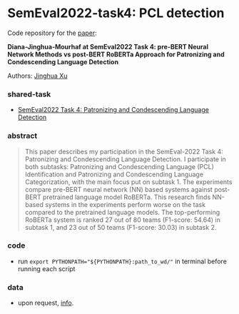 # SemEval2022-task4: PCL detection

Code repository for the [paper](): 

__Diana-Jinghua-Mourhaf at SemEval2022 Task 4: pre-BERT Neural Network Methods vs post-BERT RoBERTa Approach for Patronizing and Condescending Language Detection__


Authors: [Jinghua Xu](https://jinhxu.github.io/)

### shared-task

* [SemEval2022 Task 4: Patronizing and Condescending Language Detection](https://sites.google.com/view/pcl-detection-semeval2022/)

### abstract

> This paper describes my participation in the SemEval-2022 Task 4: Patronizing and Condescending Language Detection. I participate in both subtasks: Patronizing and Condescending Language (PCL) Identification and Patronizing and Condescending Language Categorization, with the main focus put on subtask 1. The experiments compare pre-BERT neural network (NN) based systems against post-BERT pretrained language model RoBERTa. This research finds NN-based systems in the experiments perform worse on the task compared to the pretrained language models. The top-performing RoBERTa system is ranked 27 out of 80 teams (F1-score: 54.64) in subtask 1, and 23 out of 50 teams (F1-score: 30.03) in subtask 2.

### code

* run `export PYTHONPATH="${PYTHONPATH}:path_to_wd/"` in terminal before running each script

### data

* upon request, [info](https://github.com/Perez-AlmendrosC/dontpatronizeme).
